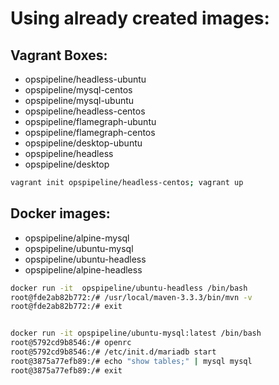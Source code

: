 # Using already created images:


## Vagrant Boxes:

* opspipeline/headless-ubuntu
* opspipeline/mysql-centos
* opspipeline/mysql-ubuntu
* opspipeline/headless-centos
* opspipeline/flamegraph-ubuntu
* opspipeline/flamegraph-centos
* opspipeline/desktop-ubuntu
* opspipeline/headless
* opspipeline/desktop

```bash
vagrant init opspipeline/headless-centos; vagrant up
```

## Docker images:
* opspipeline/alpine-mysql
* opspipeline/ubuntu-mysql
* opspipeline/ubuntu-headless
* opspipeline/alpine-headless

``` bash
docker run -it  opspipeline/ubuntu-headless /bin/bash
root@fde2ab82b772:/# /usr/local/maven-3.3.3/bin/mvn -v
root@fde2ab82b772:/# exit


docker run -it opspipeline/ubuntu-mysql:latest /bin/bash
root@5792cd9b8546:/# openrc
root@5792cd9b8546:/# /etc/init.d/mariadb start
root@3875a77efb89:/# echo "show tables;" | mysql mysql
root@3875a77efb89:/# exit

```
